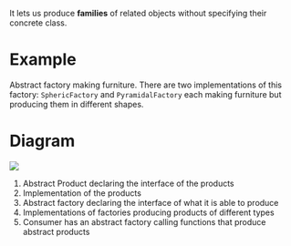It lets us produce **families** of related objects without specifying their concrete class.

# Example
Abstract factory making furniture. There are two implementations of this factory: `SphericFactory` and `PyramidalFactory` each making furniture but producing them in different shapes.

# Diagram
![](https://i.imgur.com/yGY9m1P.png)
1. Abstract Product declaring the interface of the products
2. Implementation of the products
3. Abstract factory declaring the interface of what it is able to produce
4. Implementations of factories producing products of different types
5. Consumer has an abstract factory calling functions that produce abstract products
